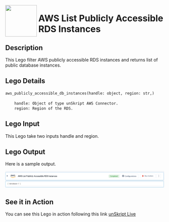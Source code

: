 [<img align="left" src="https://unskript.com/assets/favicon.png" width="100" height="100" style="padding-right: 5px">](https://unskript.com/assets/favicon.png) 
<h1>AWS List Publicly Accessible RDS Instances </h1>

## Description
This Lego filter AWS publicly accessible RDS instances and returns list of public database instances.


## Lego Details

    aws_publicly_accessible_db_instances(handle: object, region: str,)

        handle: Object of type unSkript AWS Connector.
        region: Region of the RDS.

## Lego Input
This Lego take two inputs handle and region.

## Lego Output
Here is a sample output.

<img src="./1.png">


## See it in Action
You can see this Lego in action following this link [unSkript Live](https://unskript.com)